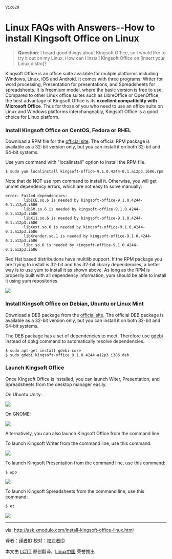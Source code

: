     Vic020

Linux FAQs with Answers--How to install Kingsoft Office on Linux
================================================================================
> **Question**: I heard good things about Kingsoft Office, so I would like to try it out on my Linux. How can I install Kingsoft Office on [insert your Linux distro]? 

Kingsoft Office is an office suite available for muliple platforms including Windows, Linux, iOS and Android. It comes with three programs: Writer for word processing, Presentation for presentations, and Spreadsheets for spreadsheets. It is freemium model, where the basic version is free to use. Compared to other Linux office suites such as LibreOffice or OpenOffice, the best advantage of Kingsoft Office is its **excellent compatibility with Microsoft Office**. Thus for those of you who need to use an office suite on Linux and Windows platforms interchangeably, Kingsoft Office is a good choice for Linux platform.

### Install Kingsoft Office on CentOS, Fedora or RHEL ###

Download a RPM file for the [official site][1]. The official RPM package is available as a 32-bit version only, but you can install it on both 32-bit and 64-bit systems.

Use yum command with "localinstall" option to install the RPM file.

    $ sudo yum localinstall kingsoft-office-9.1.0.4244-0.1.a12p3.i686.rpm 

Note that do NOT use rpm command to install it. Otherwise, you will get unmet dependency errors, which are not easy to solve manually:

    error: Failed dependencies:
            libICE.so.6 is needed by kingsoft-office-9.1.0.4244-0.1.a12p3.i686
            libSM.so.6 is needed by kingsoft-office-9.1.0.4244-0.1.a12p3.i686
            libX11.so.6 is needed by kingsoft-office-9.1.0.4244-0.1.a12p3.i686
            libXext.so.6 is needed by kingsoft-office-9.1.0.4244-0.1.a12p3.i686
            libXrender.so.1 is needed by kingsoft-office-9.1.0.4244-0.1.a12p3.i686
            libc.so.6 is needed by kingsoft-office-9.1.0.4244-0.1.a12p3.i686

Red Hat based distributions have multilib support. If the RPM package you are trying to install is 32-bit and has 32-bit library dependencies, a better way is to use yum to install it as shown above. As long as the RPM is properily built with all dependency information, yum should be able to install it using yum repositories.

![](https://farm9.staticflickr.com/8626/16040291445_ca62275064_c.jpg)

### Install Kingsoft Office on Debian, Ubuntu or Linux Mint ###

Download a DEB package from the [official site][2]. The official DEB package is available as a 32-bit version only, but you can install it on both 32-bit and 64-bit systems.

The DEB package has a set of dependencies to meet. Therefore use [gdebi][3] instead of dpkg command to automatically resolve dependencies.

    $ sudo apt-get install gdebi-core
    $ sudo gdebi kingsoft-office_9.1.0.4244~a12p3_i386.deb 

### Launch Kingsoft Office ###

Once Kingsoft Office is installed, you can launch Witer, Presentation, and Spreadsheets from the desktop manager easily.

On Ubuntu Unity:

![](https://farm9.staticflickr.com/8591/16039583702_632a49779f_z.jpg)

On GNOME:

![](https://farm9.staticflickr.com/8617/16039583622_4e7c1d8545_b.jpg)

Alternatively, you can also launch Kingsoft Office from the command line.

To launch Kingsoft Writer from the command line, use this command:

![](https://farm8.staticflickr.com/7525/16039583642_7202457899_c.jpg)

To launch Kingsoft Presentation from the command line, use this command:

    $ wpp 

![](https://farm8.staticflickr.com/7570/15420632223_4243cc99d9_c.jpg)

To launch Kingsoft Spreadsheets from the command line, use this command:

    $ et 

![](https://farm9.staticflickr.com/8682/15852842558_97edda4afd_c.jpg)

--------------------------------------------------------------------------------

via: http://ask.xmodulo.com/install-kingsoft-office-linux.html

译者：[译者ID](https://github.com/译者ID)
校对：[校对者ID](https://github.com/校对者ID)

本文由 [LCTT](https://github.com/LCTT/TranslateProject) 原创翻译，[Linux中国](http://linux.cn/) 荣誉推出

[1]:http://ksosoft.com/product/office-2013-linux.html
[2]:http://ksosoft.com/product/office-2013-linux.html
[3]:http://xmodulo.com/how-to-install-deb-file-with-dependencies.html
